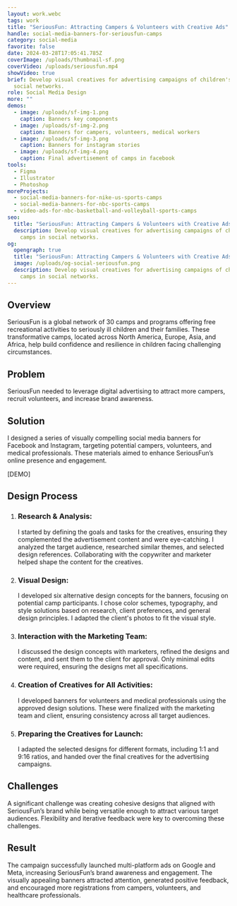 ```yaml
---
layout: work.webc
tags: work
title: "SeriousFun: Attracting Campers & Volunteers with Creative Ads"
handle: social-media-banners-for-seriousfun-camps
category: social-media
favorite: false
date: 2024-03-28T17:05:41.785Z
coverImage: /uploads/thumbnail-sf.png
coverVideo: /uploads/seriousfun.mp4
showVideo: true
brief: Develop visual creatives for advertising campaigns of children's camps in
  social networks.
role: Social Media Design
more: ""
demos:
  - image: /uploads/sf-img-1.png
    caption: Banners key components
  - image: /uploads/sf-img-2.png
    caption: Banners for campers, volunteers, medical workers
  - image: /uploads/sf-img-3.png
    caption: Banners for instagram stories
  - image: /uploads/sf-img-4.png
    caption: Final advertisement of camps in facebook
tools:
  - Figma
  - Illustrator
  - Photoshop
moreProjects:
  - social-media-banners-for-nike-us-sports-camps
  - social-media-banners-for-nbc-sports-camps
  - video-ads-for-nbc-basketball-and-volleyball-sports-camps
seo:
  title: "SeriousFun: Attracting Campers & Volunteers with Creative Ads"
  description: Develop visual creatives for advertising campaigns of children's
    camps in social networks.
og:
  opengraph: true
  title: "SeriousFun: Attracting Campers & Volunteers with Creative Ads"
  image: /uploads/og-social-seriousfun.png
  description: Develop visual creatives for advertising campaigns of children's
    camps in social networks.
---
```

## Overview

SeriousFun is a global network of 30 camps and programs offering free recreational activities to seriously ill children and their families. These transformative camps, located across North America, Europe, Asia, and Africa, help build confidence and resilience in children facing challenging circumstances.

## Problem

SeriousFun needed to leverage digital advertising to attract more campers, recruit volunteers, and increase brand awareness.

## Solution

I designed a series of visually compelling social media banners for Facebook and Instagram, targeting potential campers, volunteers, and medical professionals. These materials aimed to enhance SeriousFun’s online presence and engagement.

\[DEMO]

## Design Process

1. ### Research & Analysis:

   I started by defining the goals and tasks for the creatives, ensuring they complemented the advertisement content and were eye-catching. I analyzed the target audience, researched similar themes, and selected design references. Collaborating with the copywriter and marketer helped shape the content for the creatives.
2. ### Visual Design:

   I developed six alternative design concepts for the banners, focusing on potential camp participants. I chose color schemes, typography, and style solutions based on research, client preferences, and general design principles. I adapted the client's photos to fit the visual style.
3. ### Interaction with the Marketing Team:

   I discussed the design concepts with marketers, refined the designs and content, and sent them to the client for approval. Only minimal edits were required, ensuring the designs met all specifications.
4. ### Creation of Creatives for All Activities:

   I developed banners for volunteers and medical professionals using the approved design solutions. These were finalized with the marketing team and client, ensuring consistency across all target audiences.
5. ### Preparing the Creatives for Launch:

   I adapted the selected designs for different formats, including 1:1 and 9:16 ratios, and handed over the final creatives for the advertising campaigns.

## Challenges

A significant challenge was creating cohesive designs that aligned with SeriousFun’s brand while being versatile enough to attract various target audiences. Flexibility and iterative feedback were key to overcoming these challenges.

## Result

The campaign successfully launched multi-platform ads on Google and Meta, increasing SeriousFun’s brand awareness and engagement. The visually appealing banners attracted attention, generated positive feedback, and encouraged more registrations from campers, volunteers, and healthcare professionals.